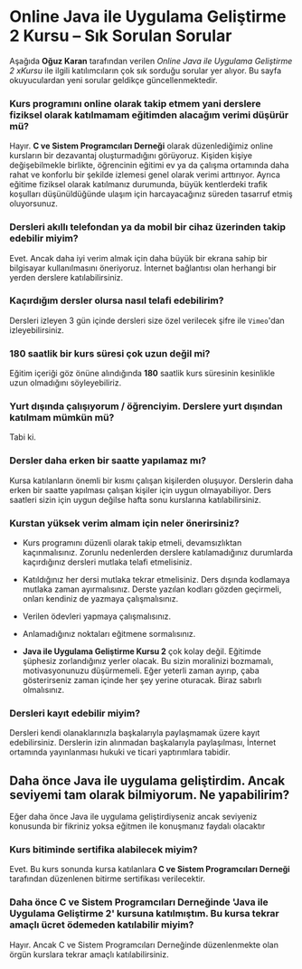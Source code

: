 # Online Java ile Uygulama Geliştirme 2 Kursu – Sık Sorulan Sorular

Aşağıda __Oğuz Karan__ tarafından verilen _Online Java ile Uygulama Geliştirme 2 xKursu_ ile ilgili katılımcıların çok sık sorduğu sorular yer alıyor. Bu sayfa okuyuculardan yeni sorular geldikçe güncellenmektedir.

### Kurs programını online olarak takip etmem yani derslere fiziksel olarak katılmamam eğitimden alacağım verimi düşürür mü?
Hayır. 
__C ve Sistem Programcıları Derneği__ olarak düzenlediğimiz online kursların bir dezavantaj oluşturmadığını görüyoruz. 
Kişiden kişiye değişebilmekle birlikte, öğrencinin eğitimi ev ya da çalışma ortamında daha rahat ve konforlu bir şekilde izlemesi genel olarak verimi arttırıyor. 
Ayrıca eğitime fiziksel olarak katılmanız durumunda, büyük kentlerdeki trafik koşulları düşünüldüğünde ulaşım için harcayacağınız süreden tasarruf etmiş oluyorsunuz.

### Dersleri akıllı telefondan ya da mobil bir cihaz üzerinden takip edebilir miyim?
Evet. 
Ancak daha iyi verim almak için daha büyük bir ekrana sahip bir bilgisayar kullanılmasını öneriyoruz. 
İnternet bağlantısı olan herhangi bir yerden derslere katılabilirsiniz.

### Kaçırdığım dersler olursa nasıl telafi edebilirim?
Dersleri izleyen 3 gün içinde dersleri size özel verilecek şifre ile `Vimeo`'dan izleyebilirsiniz.

### 180 saatlik bir kurs süresi çok uzun değil mi?
Eğitim içeriği göz önüne alındığında __180__ saatlik kurs süresinin kesinlikle uzun olmadığını söyleyebiliriz. 

### Yurt dışında çalışıyorum / öğrenciyim. Derslere yurt dışından katılmam mümkün mü?
Tabi ki. 

### Dersler daha erken bir saatte yapılamaz mı?
Kursa katılanların önemli bir kısmı çalışan kişilerden oluşuyor. Derslerin daha erken bir saatte yapılması çalışan kişiler için uygun olmayabiliyor. Ders saatleri sizin için uygun değilse hafta sonu kurslarına katılabilirsiniz.

### Kurstan yüksek verim almam için neler önerirsiniz?
+ Kurs programını düzenli olarak takip etmeli, devamsızlıktan kaçınmalısınız. Zorunlu nedenlerden derslere katılamadığınız durumlarda kaçırdığınız dersleri mutlaka telafi etmelisiniz.

+ Katıldığınız her dersi mutlaka tekrar etmelisiniz. Ders dışında kodlamaya mutlaka zaman ayırmalısınız. Derste yazılan kodları gözden geçirmeli, onları kendiniz de yazmaya çalışmalısınız.

+ Verilen ödevleri yapmaya çalışmalısınız.

+ Anlamadığınız noktaları eğitmene sormalısınız.

+ __Java ile Uygulama Geliştirme Kursu 2__ çok kolay değil. Eğitimde şüphesiz zorlandığınız yerler olacak. Bu sizin moralinizi bozmamalı, motivasyonunuzu düşürmemeli. Eğer yeterli zaman ayırıp, çaba gösterirseniz zaman içinde her şey yerine oturacak. Biraz sabırlı olmalısınız.

### Dersleri kayıt edebilir miyim?
Dersleri kendi olanaklarınızla başkalarıyla paylaşmamak üzere kayıt edebilirsiniz. Derslerin izin alınmadan başkalarıyla paylaşılması, İnternet ortamında yayınlanması hukuki ve ticari yaptırımlara tabidir.

## Daha önce Java ile uygulama geliştirdim. Ancak seviyemi tam olarak bilmiyorum. Ne yapabilirim?
Eğer daha önce Java ile uygulama geliştirdiyseniz ancak seviyeniz konusunda bir fikriniz yoksa eğitmen ile konuşmanız faydalı olacaktır

### Kurs bitiminde sertifika alabilecek miyim?
Evet. Bu kurs sonunda kursa katılanlara __C ve Sistem Programcıları Derneği__ tarafından düzenlenen bitirme sertifikası verilecektir.

### Daha önce C ve Sistem Programcıları Derneğinde 'Java ile Uygulama Geliştirme 2' kursuna katılmıştım. Bu kursa tekrar amaçlı ücret ödemeden katılabilir miyim?
Hayır. Ancak C ve Sistem Programcıları Derneğinde düzenlenmekte olan örgün kurslara tekrar amaçlı katılabilirsiniz.
